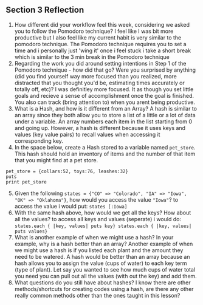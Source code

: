 ## Section 3 Reflection

1. How different did your workflow feel this week, considering we asked you to follow the Pomodoro technique?
  I feel like I was bit more productive but I also feel like my current habit is very similar to the pomodoro technique. The Pomodoro technique requires you to set a time and i personally just 'wing it' once i feel stuck i take a short break which is similar to the 3 min break in the Pomodoro technique
2. Regarding the work you did around setting intentions in Step 1 of the Pomodoro technique - how did that go? Were you surprised by anything (did you find yourself way more focused than you realized, more distracted that you thought you'd be, estimating times accurately or totally off, etc)?
  I was definitley more focused. It as though you set little goals and recieve a sense of accomplishment once the goal is finished. You also can track (bring attention to) when you arent being productive.
3. What is a Hash, and how is it different from an Array?
  A hash is similar to an array since they both allow you to store a  list of a little or a lot of data under a variable. An array numbers each item in the list starting from 0 and going up. However, a hash is different because it uses keys and values (key value pairs) to recall values when accessing it corresponding key.
4. In the space below, create a Hash stored to a variable named `pet_store`.  This hash should hold an inventory of items and the number of that item that you might find at a pet store.

```
pet_store = {collars:52, toys:76, leashes:32}
puts
print pet_store

```

5. Given the following `states = {"CO" => "Colorado", "IA" => "Iowa", "OK" => "Oklahoma"}`, how would you access the value `"Iowa"`?
to access the value i would put:
` states [:Iowa] `
6. With the same hash above, how would we get all the keys?  How about all the values?
to access all keys and values (seperate) i would do:
`states.each { |key, values| puts key}
states.each { |key, values| puts values}`
7. What is another example of when we might use a hash?  In your example, why is a hash better than an array?
 Another example of when we might use a hash is if you listed each plant and the amount they need to be watered. A hash would be better than an array because an hash allows you to assign the value (cups of water) to each key term (type of plant). Let say you wanted to see how much cups of water total you need you can pull out all the values  (with out the key) and add them.
8. What questions do you still have about hashes?
I know there are other methods/shortcuts for creating codes using a hash, are there any other really common methods other than the ones taught in this lesson?

